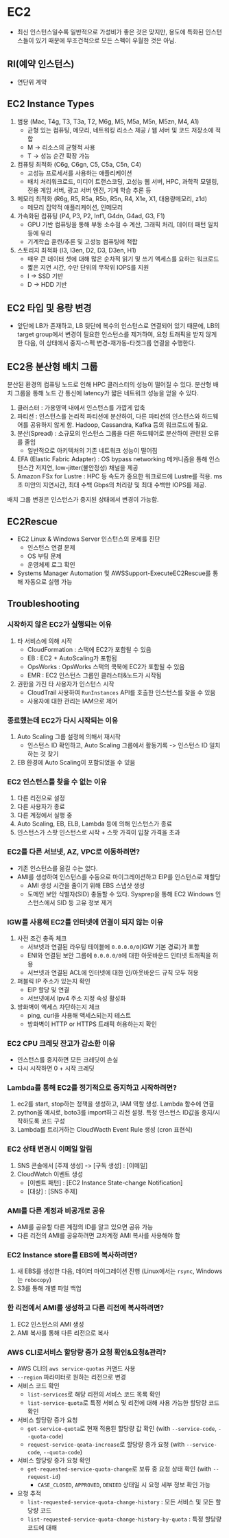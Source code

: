 # EC2
- 최신 인스턴스일수록 일반적으로 가성비가 좋은 것은 맞지만, 용도에 특화된 인스턴스들이 있기 때문에 무조건적으로 모든 스펙이 우월한 것은 아님.

## RI(예약 인스턴스)
- 연단위 계약 

## EC2 Instance Types
1. 범용 (Mac, T4g, T3, T3a, T2, M6g, M5, M5a, M5n, M5zn, M4, A1)
    - 균형 있는 컴퓨팅, 메모리, 네트워킹 리소스 제공 / 웹 서버 및 코드 저장소에 적합
    - M -> 리소스의 균형적 사용
    - T -> 성능 순간 확장 가능
2. 컴퓨팅 최적화 (C6g, C6gn, C5, C5a, C5n, C4)
    - 고성능 프로세서를 사용하는 애플리케이션
    - 배치 처리워크로드, 미디어 트랜스코딩, 고성능 웹 서버, HPC, 과학적 모델링, 전용 게임 서버, 광고 서버 엔진, 기계 학습 추론 등
3. 메모리 최적화 (R6g, R5, R5a, R5b, R5n, R4, X1e, X1, 대용량메모리, z1d)
    - 메모리 집약적 애플리케이션, 인메모리 
4. 가속화된 컴퓨팅 (P4, P3, P2, Inf1, G4dn, G4ad, G3, F1)
    - GPU 기반 컴퓨팅을 통해 부동 소수점 수 계산, 그래픽 처리, 데이터 패턴 일치 등에 유리
    - 기계학습 훈련/추론 및 고성능 컴퓨팅에 적합 
5. 스토리지 최적화 (I3, I3en, D2, D3, D3en, H1)
    - 매우 큰 데이터 셋에 대해 많은 순차적 읽기 및 쓰기 액세스를 요하는 워크로드
    - 짧은 지연 시간, 수만 단위의 무작위 IOPS를 지원
    - I -> SSD 기반
    - D -> HDD 기반

## EC2 타입 및 용량 변경
- 앞단에 LB가 존재하고, LB 뒷단에 복수의 인스턴스로 연결되어 있기 때문에, LB의 target group에서 변경이 필요한 인스턴스를 제거하여, 요청 트래픽을 받지 않게 한 다음, 이 상태에서 중지-스펙 변경-재가동-타겟그룹 연결을 수행한다.

## EC2용 분산형 배치 그룹
분산된 환경의 컴퓨팅 노드로 인해 HPC 클러스터의 성능이 떨어질 수 있다. 분산형 배치 그룹을 통해 노드 간 통신에 latency가 짧은 네트워크 성능을 얻을 수 있다.
1. 클러스터 : 가용영역 내에서 인스턴스를 가깝게 압축
2. 파티션 : 인스턴스를 논리적 파티션에 분산하여, 다른 파티션의 인스턴스와 하드웨어를 공유하지 않게 함. Hadoop, Cassandra, Kafka 등의 워크로드에 필요.
3. 분산(Spread) : 소규모의 인스턴스 그룹을 다른 하드웨어로 분산하여 관련된 오류를 줄임
    - 일반적으로 아키텍처의 기존 네트워크 성능이 떨어짐
4. EFA (Elastic Fabric Adapter) : OS bypass networking 메커니즘을 통해 인스턴스간 저지연, low-jitter(불안정성) 채널을 제공
5. Amazon FSx for Lustre : HPC 등 속도가 중요한 워크로드에 Lustre를 적용. ms 초 미안의 지연시간, 최대 수백 Gbps의 처리량 및 최대 수백만 IOPS를 제공.

배치 그룹 변경은 인스턴스가 중지된 상태에서 변경이 가능함.

## EC2Rescue
- EC2 Linux & Windows Server 인스턴스의 문제를 진단
    - 인스턴스 연결 문제
    - OS 부팅 문제
    - 운영체제 로그 확인
- Systems Manager Automation 및 AWSSupport-ExecuteEC2Rescue를 통해 자동으로 실행 가능

## Troubleshooting

### 시작하지 않은 EC2가 실행되는 이유
1. 타 서비스에 의해 시작
    - CloudFormation : 스택에 EC2가 포함될 수 있음
    - EB : EC2 +  AutoScaling가 포함됨
    - OpsWorks : OpsWorks 스택의 쿡북에 EC2가 포함될 수 있음
    - EMR : EC2 인스턴스 그룹인 클러스터&노드가 시작됨
2. 권한을 가진 타 사용자가 인스턴스 시작
    - CloudTrail 사용하여 `RunInstances` API를 호출한 인스턴스를 찾을 수 있음
    - 사용자에 대한 관리는 IAM으로 제어

### 종료했는데 EC2가 다시 시작되는 이유
1. Auto Scaling 그룹 설정에 의해서 재시작
    - 인스턴스 ID 확인하고, Auto Scaling 그룹에서 활동기록 -> 인스턴스 ID 일치하는 것 찾기
2. EB 환경에 Auto Scaling이 포함되었을 수 있음

### EC2 인스턴스를 찾을 수 없는 이유
1. 다른 리전으로 설정
2. 다른 사용자가 종료
3. 다른 계정에서 실행 중
4. Auto Scaling, EB, ELB, Lambda 등에 의해 인스턴스가 종료
5. 인스턴스가 스팟 인스턴스로 시작 + 스팟 가격이 입찰 가격을 초과

### EC2를 다른 서브넷, AZ, VPC로 이동하려면?
- 기존 인스턴스를 옮길 수는 없다.
- AMI를 생성하여 인스턴스를 수동으로 마이그레이션하고 EIP를 인스턴스로 재할당
    - AMI 생성 시간을 줄이기 위해 EBS 스냅샷 생성
    - 도메인 보안 식별자(SID) 충돌할 수 있다. Sysprep을 통해 EC2 Windows 인스턴스에서 SID 등 고유 정보 제거

### IGW를 사용해 EC2를 인터넷에 연결이 되지 않는 이유
1. 사전 조건 충족 체크
    - 서브넷과 연결된 라우팅 테이블에 `0.0.0.0/0`(IGW 기본 경로)가 포함
    - ENI와 연결된 보안 그룹에 `0.0.0.0/0`에 대한 아웃바운드 인터넷 트래픽을 허용
    - 서브넷과 연결된 ACL에 인터넷에 대한 인/아웃바운드 규칙 모두 허용
2. 퍼블릭 IP 주소가 있는지 확인
    - EIP 할당 및 연결
    - 서브넷에서 Ipv4 주소 지정 속성 활성화
3. 방화벽이 액세스 차단하는지 체크
    - ping, curl을 사용해 액세스되는지 테스트
    - 방화벽이 HTTP or HTTPS 트래픽 허용하는지 확인

### EC2 CPU 크레딧 잔고가 감소한 이유
- 인스턴스를 중지하면 모든 크레딧이 손실
- 다시 시작하면 0 + 시작 크레딧

### Lambda를 통해 EC2를 정기적으로 중지하고 시작하려면?
1. ec2를 start, stop하는 정책을 생성하고, IAM 역할 생성. Lambda 함수에 연결
2. python을 예시로, boto3를 import하고 리전 설정. 특정 인스턴스 ID값을 중지/시작하도록 코드 구성
3. Lambda를 트리거하는 CloudWacth Event Rule 생성 (cron 표현식)

### EC2 상태 변경시 이메일 알림
1. SNS 콘솔에서 [주제 생성] -> [구독 생성] : [이메일]
2. CloudWatch 이벤트 생성
    - [이벤트 패턴] : [EC2 Instance State-change Notification]
    - [대상] : [SNS 주제]

### AMI를 다른 계정과 비공개로 공유
- AMI를 공유할 다른 계정의 ID를 알고 있으면 공유 가능 
- 다른 리전의 AMI를 공유하려면 교차계정 AMI 복사를 사용해야 함

### EC2 Instance store를 EBS에 복사하려면?
1. 새 EBS를 생성한 다음, 데이터 마이그레이션 진행 (Linux에서는 `rsync`, Windows는 `robocopy`)
2. S3를 통해 개별 파일 백업

### 한 리전에서 AMI를 생성하고 다른 리전에 복사하려면?
1. EC2 인스턴스의 AMI 생성
2. AMI 복사를 통해 다른 리전으로 복사

### AWS CLI로서비스 할당량 증가 요청 확인&요청&관리?
- AWS CLI의 `aws service-quotas` 커맨드 사용
- `--region` 파라미터로 원하는 리전으로 변경
- 서비스 코드 확인
    - `list-services`로 해당 리전의 서비스 코드 목록 확인
    - `list-service-quota`로 특정 서비스 및 리전에 대해 사용 가능한 할당량 코드 확인
- 서비스 할당량 증가 요청
    - `get-service-quota`로 현재 적용된 할당량 값 확인 (with `--service-code`, `--quota-code`)
    - `request-service-qoata-increase`로 할당량 증가 요청 (with `--service-code`, `--quota-code`)
- 서비스 할당량 증가 요청 확인
    - `get-requested-service-quota-change`로 보류 중 요청 상태 확인 (with `--request-id`)
        - `CASE_CLOSED`, `APPROVED`, `DENIED` 상태일 시 요청 세부 정보 확인 가능
- 요청 추적
    - `list-requested-service-quota-change-history` : 모든 서비스 및 모든 할당량 코드
    - `list-requested-service-quota-change-history-by-quota` : 특정 할당량 코드에 대해

